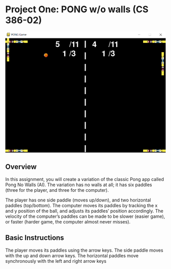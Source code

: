 # Project One: PONG w/o walls (CS 386-02)

![image](https://github.com/antonio-lopez/Project-One-Pong/blob/master/pong_screencap.png)

## Overview

In this assignment, you will create a variation of the classic Pong app called Pong No Walls (AI).
The variation has no walls at all; it has six paddles (three for the player, and three for the computer).


The player has one side paddle (moves up/down), and two horizontal paddles (top/bottom). The computer moves its paddles by tracking the x and y position of the ball, and adjusts its paddles’
position accordingly. The velocity of the computer’s paddles can be made to be slower (easier game), or faster (harder game, the computer almost never misses).

## Basic Instructions
The player moves its paddles using the arrow keys. The side paddle moves with the up and down arrow keys. The horizontal paddles move synchronously with the left and right arrow keys
